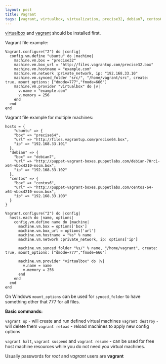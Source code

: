```yaml
---
layout: post
title: Vagrant
tags: [vagrant, virtualbox, virtualization, precise32, debian7, centos6]
---
```


[virtualbox](https://www.virtualbox.org/) and [vagrant](http://www.vagrantup.com/) should be installed first.

Vagrant file example:

	Vagrant.configure("2") do |config|
	  config.vm.define "ubuntu" do |machine|
	    machine.vm.box = "precise32"
	    machine.vm.box_url = "http://files.vagrantup.com/precise32.box"
	    machine.vm.hostname = "example.com"
	    machine.vm.network :private_network, ip: "192.168.33.10"
	    machine.vm.synced_folder "src/", "/home/vagrant/src", create: true, mount_options: ["dmode=777","fmode=666"]
	    machine.vm.provider "virtualbox" do |v|
	      v.name = "example.com"
	      v.memory = 256
	    end
	  end
	end

Vagrant file example for multiple machines:

	hosts = {
	    "ubuntu" => {
	    "box" => "precise64",
	    "url" => "http://files.vagrantup.com/precise64.box",
	    "ip" => "192.168.33.101"
	  },
	  "debian" => {
	    "box" => "debian7",
	    "url" => "http://puppet-vagrant-boxes.puppetlabs.com/debian-70rc1-x64-vbox4210-nocm.box",
	    "ip" => "192.168.33.102"
	  },
	  "centos" => {
	    "box" => "centos6",
	    "url" => "http://puppet-vagrant-boxes.puppetlabs.com/centos-64-x64-vbox4210-nocm.box",
	    "ip" => "192.168.33.103"
	  }
	}

	Vagrant.configure("2") do |config|
	  hosts.each do |name, options|
	    config.vm.define name do |machine|
	      machine.vm.box = options['box']
	      machine.vm.box_url = options['url']
	      machine.vm.hostname = "%s" % name
	      machine.vm.network :private_network, ip: options['ip']

	      machine.vm.synced_folder "%s/" % name, "/home/vagrant", create: true, mount_options: ["dmode=777","fmode=666"]

	      machine.vm.provider "virtualbox" do |v|
	        v.name = name
	        v.memory = 256
	      end
	    end
	  end
	end

On Windows `mount_options` can be used for `synced_folder` to have something other that 777 for all files.

**Basic commands:**

`vagrant up` - will create and run defined virtual machines
`vagrant destroy` - will delete them
`vagrant reload` - reload machines to apply new config options

`vagrant halt`, `vagrant suspend` and `vagrant resume` - can be used for free host machine resources while you do not need you virtual machines.

Usually passwords for *root* and *vagrant* users are **vagrant**
